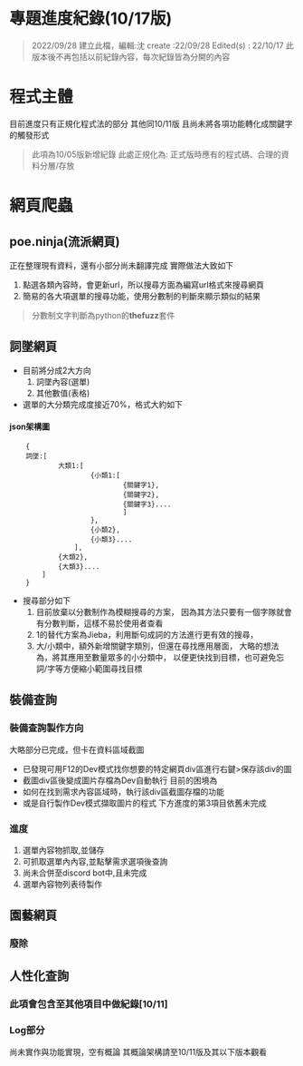 # 專題進度紀錄(10/17版)
> 2022/09/28 建立此檔，編輯:沈
> create :22/09/28
> Edited(s) : 22/10/17
> 此版本後不再包括以前紀錄內容，每次紀錄皆為分開的內容

# 程式主體


目前進度只有正規化程式法的部分 其他同10/11版
且尚未將各項功能轉化成關鍵字的觸發形式

> 此項為10/05版新增紀錄
> 此處正規化為: 正式版時應有的程式碼、合理的資料分層/存放

# 網頁爬蟲

## poe.ninja(流派網頁)

正在整理現有資料，還有小部分尚未翻譯完成
實際做法大致如下
1. 點選各類內容時，會更新url，所以搜尋方面為編寫url格式來搜尋網頁
2. 簡易的各大項選單的搜尋功能，使用分數制的判斷來顯示類似的結果

> 分數制文字判斷為python的**thefuzz**套件

## 詞墜網頁

- 目前將分成2大方向
	1. 詞墜內容(選單)
	2. 其他數值(表格)
- 選單的大分類完成度接近70%，格式大約如下
#### json架構圖
``` 
	{
	詞墜:[
			大類1:[
					{小類1:[
							{關鍵字1},
							{關鍵字2},
							{關鍵字3}....
							]
					},
					{小類2},
					{小類3}....
				],
			{大類2},
			{大類3}....
		]
	}
```

- 搜尋部分如下
	1. 目前放棄以分數制作為模糊搜尋的方案，
	因為其方法只要有一個字隊就會有分數判斷，這樣不易於使用者查看
	2. 1的替代方案為Jieba，利用斷句成詞的方法進行更有效的搜尋，
	3. 大/小類中，額外新增關鍵字類別，但還在尋找應用層面，
	大略的想法為，將其應用至數量眾多的小分類中，
	以便更快找到目標，也可避免忘詞/字等方便縮小範圍尋找目標







## 裝備查詢

### 裝備查詢製作方向


大略部分已完成，但卡在資料區域截圖
- 已發現可用F12的Dev模式找你想要的特定網頁div區進行右鍵>保存該div的圖
- 截圖div區後變成圖片存檔為Dev自動執行
目前的困境為
- 如何在找到需求內容區域時，執行該div區截圖存檔的功能
- 或是自行製作Dev模式擷取圖片的程式
下方進度的第3項目依舊未完成


### 進度
1. 選單內容物抓取,並儲存
2. 可抓取選單內內容,並點擊需求選項後查詢
3. 尚未合併至discord bot中,且未完成
4. 選單內容物列表待製作



## 園藝網頁
### 廢除


## 人性化查詢

### 此項會包含至其他項目中做紀錄[10/11]


### Log部分

尚未實作與功能實現，空有概論
其概論架構請至10/11版及其以下版本觀看



